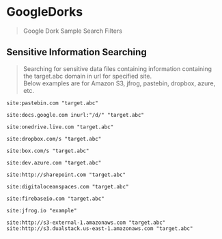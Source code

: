 # GoogleDorks  

>Google Dork Sample Search Filters  

## Sensitive Information Searching

>Searching for sensitive data files containing information containing the target.abc domain in url for specified site.  
>Below examples are for Amazon S3, jfrog, pastebin, dropbox, azure, etc.  

```
site:pastebin.com "target.abc"
```

```
site:docs.google.com inurl:"/d/" "target.abc"
```

```
site:onedrive.live.com "target.abc"
```

```
site:dropbox.com/s "target.abc"
```

```
site:box.com/s "target.abc"
```

```
site:dev.azure.com "target.abc"
```

```
site:http://sharepoint.com "target.abc"
```

```
site:digitaloceanspaces.com "target.abc"
```

```
site:firebaseio.com "target.abc"
```

```
site:jfrog.io "example"
```

```
site:http://s3-external-1.amazonaws.com "target.abc"
site:http://s3.dualstack.us-east-1.amazonaws.com "target.abc"
```
